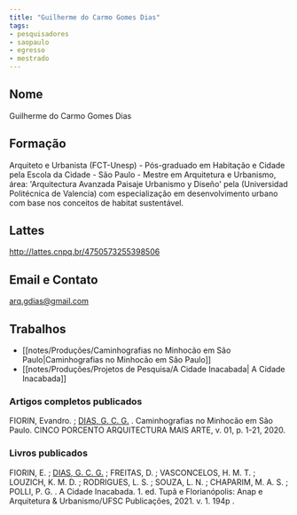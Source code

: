 ```yaml
---
title: "Guilherme do Carmo Gomes Dias"
tags: 
- pesquisadores
- saopaulo
- egresso
- mestrado
---
```


## Nome
Guilherme do Carmo Gomes Dias

## Formação
Arquiteto e Urbanista (FCT-Unesp) - Pós-graduado em Habitação e Cidade pela Escola da Cidade - São Paulo - Mestre em Arquitetura e Urbanismo, área: 'Arquitectura Avanzada Paisaje Urbanismo y Diseño' pela (Universidad Politécnica de Valencia) com especialização em desenvolvimento urbano com base nos conceitos de habitat sustentável.

## Lattes
http://lattes.cnpq.br/4750573255398506

## Email e Contato
arq.gdias@gmail.com

## Trabalhos
- [[notes/Produções/Caminhografias no Minhocão em São Paulo|Caminhografias no Minhocão em São Paulo]]
- [[notes/Produções/Projetos de Pesquisa/A Cidade Inacabada| A Cidade Inacabada]]

### Artigos completos publicados

FIORIN, Evandro. ; [DIAS, G. C. G.](http://lattes.cnpq.br/4750573255398506) . Caminhografias no Minhocão em São Paulo. CINCO PORCENTO ARQUITECTURA MAIS ARTE, v. 01, p. 1-21, 2020.

### Livros publicados

FIORIN, E. ; [DIAS, G. C. G.](http://lattes.cnpq.br/4750573255398506) ; FREITAS, D. ; VASCONCELOS, H. M. T. ; LOUZICH, K. M. D. ; RODRIGUES, L. S. ; SOUZA, L. N. ; CHAPARIM, M. A. S. ; POLLI, P. G. . A Cidade Inacabada. 1. ed. Tupã e Florianópolis: Anap e Arquitetura & Urbanismo/UFSC Publicações, 2021. v. 1. 194p .
